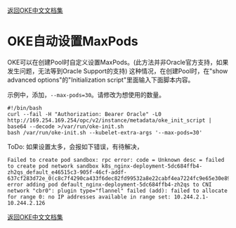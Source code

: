 [返回OKE中文文档集](../README.md)

# OKE自动设置MaxPods

OKE可以在创建Pool时自定义设置MaxPods。(此方法并非Oracle官方支持，如果发生问题，无法等到Oracle Support的支持)
这种情况，在创建Pool时，在"show advanced options"的"Initialization script"里面输入下面脚本内容。

示例中，添加，`--max-pods=30`。请修改为想使用的数量。

```
#!/bin/bash
curl --fail -H "Authorization: Bearer Oracle" -L0 http://169.254.169.254/opc/v2/instance/metadata/oke_init_script | base64 --decode >/var/run/oke-init.sh
bash /var/run/oke-init.sh --kubelet-extra-args '--max-pods=30'
```



ToDo: 如果设置太多，会报如下错误，有待解决，

```
Failed to create pod sandbox: rpc error: code = Unknown desc = failed to create pod network sandbox k8s_nginx-deployment-5dc684ffb4-zh2qs_default_e46515c3-905f-46cf-addf-637cf283d72e_0(c8c7f4290ca433f6dec82fd99532a8e22cabf4ea7224fc9e65e30e899caa2c47): error adding pod default_nginx-deployment-5dc684ffb4-zh2qs to CNI network "cbr0": plugin type="flannel" failed (add): failed to allocate for range 0: no IP addresses available in range set: 10.244.2.1-10.244.2.126
```



[返回OKE中文文档集](../README.md)